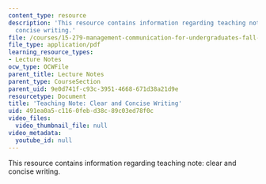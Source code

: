 ```yaml
---
content_type: resource
description: 'This resource contains information regarding teaching note: clear and
  concise writing.'
file: /courses/15-279-management-communication-for-undergraduates-fall-2012/491ea0a5c1160febd38c89c03ed78f0c_MIT15_279F12_clrCncsWrtng.pdf
file_type: application/pdf
learning_resource_types:
- Lecture Notes
ocw_type: OCWFile
parent_title: Lecture Notes
parent_type: CourseSection
parent_uid: 9e0d741f-c93c-3951-4668-671d38a21d9e
resourcetype: Document
title: 'Teaching Note: Clear and Concise Writing'
uid: 491ea0a5-c116-0feb-d38c-89c03ed78f0c
video_files:
  video_thumbnail_file: null
video_metadata:
  youtube_id: null
---
```

This resource contains information regarding teaching note: clear and concise writing.

